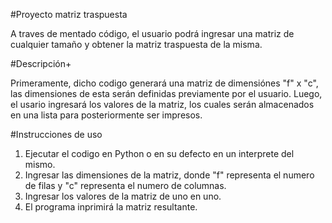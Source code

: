 #Proyecto matriz traspuesta

A traves de mentado código, el usuario podrá ingresar una matriz de cualquier tamaño y obtener la matriz traspuesta de la misma.

#Descripción+

Primeramente, dicho codigo generará una matriz de dimensiónes "f" x "c", las dimensiones de esta serán definidas previamente por el usuario.
Luego, el usario ingresará los valores de la matriz, los cuales serán almacenados en una lista para posteriormente ser impresos.

#Instrucciones de uso

1. Ejecutar el codigo en Python o en su defecto en un interprete del mismo.
2. Ingresar las dimensiones de la matriz, donde "f" representa el numero de filas y "c" representa el numero de columnas.
3. Ingresar los valores de la matriz de uno en uno.
4. El programa inprimirá la matriz resultante.
